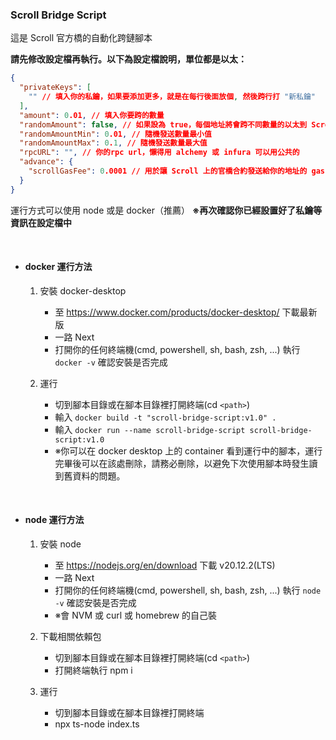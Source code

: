 ### Scroll Bridge Script

這是 Scroll 官方橋的自動化跨鏈腳本

**請先修改設定檔再執行。以下為設定檔說明，單位都是以太：**

```json
{
  "privateKeys": [
    "" // 填入你的私鑰，如果要添加更多，就是在每行後面放個, 然後跨行打 "新私鑰"
  ],
  "amount": 0.01, // 填入你要跨的數量
  "randomAmount": false, // 如果設為 true，每個地址將會跨不同數量的以太到 Scroll
  "randomAmountMin": 0.01, // 隨機發送數量最小值
  "randomAmountMax": 0.1, // 隨機發送數量最大值
  "rpcURL": "", // 你的rpc url，懶得用 alchemy 或 infura 可以用公共的
  "advance": {
    "scrollGasFee": 0.0001 // 用於讓 Scroll 上的官橋合約發送給你的地址的 gas 費，多的會退，建議不要動或去看網頁上的顯示後再改
  }
}
```

運行方式可以使用 node 或是 docker（推薦）
**※再次確認你已經設置好了私鑰等資訊在設定檔中**

<br/>

- #### docker 運行方法

  1. 安裝 docker-desktop

     - 至 https://www.docker.com/products/docker-desktop/ 下載最新版
     - 一路 Next
     - 打開你的任何終端機(cmd, powershell, sh, bash, zsh, ...) 執行 `docker -v` 確認安裝是否完成

  2. 運行
     - 切到腳本目錄或在腳本目錄裡打開終端(cd `<path>`)
     - 輸入 `docker build -t "scroll-bridge-script:v1.0" .`
     - 輸入 `docker run --name scroll-bridge-script scroll-bridge-script:v1.0`
     - ※你可以在 docker desktop 上的 container 看到運行中的腳本，運行完畢後可以在該處刪除，請務必刪除，以避免下次使用腳本時發生讀到舊資料的問題。

<br/>

- #### node 運行方法

  1. 安裝 node

     - 至 https://nodejs.org/en/download 下載 v20.12.2(LTS)
     - 一路 Next
     - 打開你的任何終端機(cmd, powershell, sh, bash, zsh, ...) 執行 `node -v` 確認安裝是否完成
     - ※會 NVM 或 curl 或 homebrew 的自己裝

  2. 下載相關依賴包

     - 切到腳本目錄或在腳本目錄裡打開終端(cd `<path>`)
     - 打開終端執行 npm i

  3. 運行
     - 切到腳本目錄或在腳本目錄裡打開終端
     - npx ts-node index.ts
